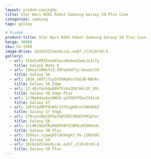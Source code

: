 ```yaml
---
layout: produk-casinghp
title: Star Wars R2D2 Robot Samsung Galaxy S9 Plus Case
categories: samsung
tags: galaxy

# Produk
product-title: Star Wars R2D2 Robot Samsung Galaxy S9 Plus Case
harga: 90000
sku: hn-1560
image-drive: 1EnbCUZsSmx9LcaL-ez67_cIJhc8rm5-E
gallery:
  - url: 1C6e5uM9TEnkdXtwscNuEwuZaHL1L4ify
    title: Galaxy Note 8
  - url: 1XHuzCx0NsfzZ-2BFwzKePly-Qeuqvc5X
    title: Galaxy S6
  - url: 1ASX_s0VTjfuySVS9AqMsu7QoJB-KBnkx
    title: Galaxy S6 Edge
  - url: 1Z-4Ev7qnhbp08kTVvVeZRA7eKi3X_XOL
    title: Galaxy S6 Edge Plus
  - url: 1r3Rm04eyAeiWNhO-qJ436VfQUoZtAixk
    title: Galaxy S7
  - url: 1dFXtqZNPFdu8Gr13fSugHQcxY3WV4KbZ
    title: Galaxy S7 Edge
  - url: 1f0rwVzNqCQPhp7GWTZEC3NbD7hM1ptor
    title: Galaxy S8
  - url: 1lc9Ki9yUTRzR4DPX8P2CBMEu959KUndn
    title: Galaxy S8 Plus
  - url: 1G9Xsu_vjpwg95ldG9ugVJ_Pe-jIKOs0G
    title: Galaxy S9
  - url: 1EnbCUZsSmx9LcaL-ez67_cIJhc8rm5-E
    title: Galaxy S9 Plus
---
```

